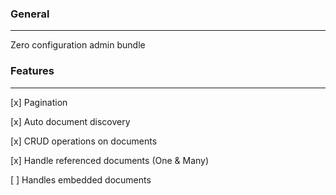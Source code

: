 
### General
---

Zero configuration admin bundle

### Features
---
[x] Pagination

[x] Auto document discovery

[x] CRUD operations on documents

[x] Handle referenced documents (One & Many)

[ ] Handles embedded documents